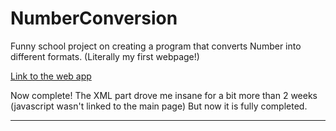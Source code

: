 # NumberConversion
Funny school project on creating a program that converts Number into different formats.
(Literally my first webpage!)

[Link to the web app](https://relverie.github.io/NumberConversion/)

Now complete! The XML part drove me insane for a bit more than 2 weeks (javascript wasn't linked to the main page)
But now it is fully completed.

<hr/>
